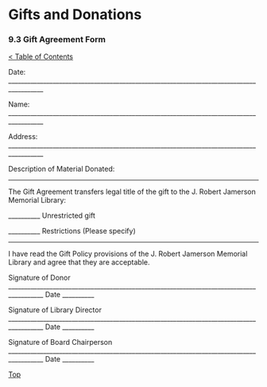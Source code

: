[0]: ../README.md
[9.3]: gift-agreement-form.md

# Gifts and Donations
### 9.3 Gift Agreement Form
[< Table of Contents][0]

Date: _________________________________________________________________________________________

Name: _________________________________________________________________________________________

Address:  _________________________________________________________________________________________

Description of Material Donated:
 _________________________________________________________________________________________ _________________________________________________________________________________________ _________________________________________________________________________________________ _________________________________________________________________________________________

The Gift Agreement transfers legal title of the gift to the J. Robert Jamerson Memorial Library:

__________ Unrestricted gift

__________ Restrictions (Please specify)

 _________________________________________________________________________________________ _________________________________________________________________________________________ _________________________________________________________________________________________ _________________________________________________________________________________________

I have read the Gift Policy provisions of the J. Robert Jamerson Memorial Library and agree that they are acceptable.

Signature of Donor  _________________________________________________________________________________________ Date __________

Signature of Library Director  _________________________________________________________________________________________ Date __________

Signature of Board Chairperson  _________________________________________________________________________________________ Date __________

[Top][9.3]
